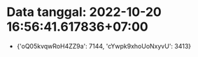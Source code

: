 # Data tanggal: 2022-10-20 16:56:41.617836+07:00

* {'oQ05kvqwRoH4ZZ9a': 7144, 'cYwpk9xhoUoNxyvU': 3413}
